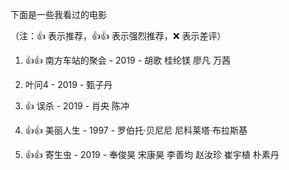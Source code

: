下面是一些我看过的电影

（注：:+1: 表示推荐，:+1::+1: 表示强烈推荐，:x: 表示差评）

1. :+1::+1: 南方车站的聚会 - 2019 - 胡歌 桂纶镁 廖凡 万茜 

2. 叶问4 - 2019 - 甄子丹

3. :+1: 误杀 - 2019 - 肖央 陈冲

4. :+1::+1: 美丽人生 - 1997 - 罗伯托·贝尼尼 尼科莱塔·布拉斯基

5. :+1::+1: 寄生虫 - 2019 - 奉俊昊 宋康昊 李善均 赵汝珍 崔宇植 朴素丹
